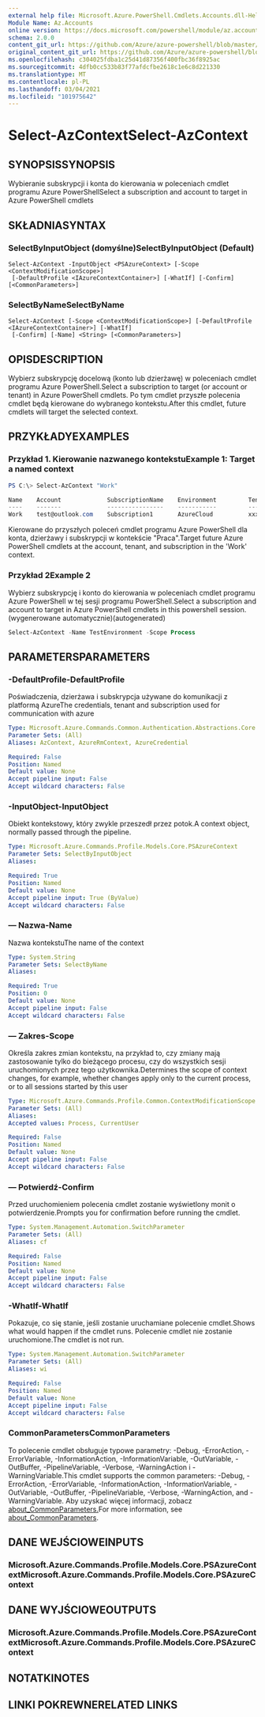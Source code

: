 ```yaml
---
external help file: Microsoft.Azure.PowerShell.Cmdlets.Accounts.dll-Help.xml
Module Name: Az.Accounts
online version: https://docs.microsoft.com/powershell/module/az.accounts/select-azcontext
schema: 2.0.0
content_git_url: https://github.com/Azure/azure-powershell/blob/master/src/Accounts/Accounts/help/Select-AzContext.md
original_content_git_url: https://github.com/Azure/azure-powershell/blob/master/src/Accounts/Accounts/help/Select-AzContext.md
ms.openlocfilehash: c304025fdba1c25d41d87356f400fbc36f8925ac
ms.sourcegitcommit: 4dfb0cc533b83f77afdcfbe2618c1e6c8d221330
ms.translationtype: MT
ms.contentlocale: pl-PL
ms.lasthandoff: 03/04/2021
ms.locfileid: "101975642"
---
```

# <span data-ttu-id="c0ede-101">Select-AzContext</span><span class="sxs-lookup"><span data-stu-id="c0ede-101">Select-AzContext</span></span>

## <span data-ttu-id="c0ede-102">SYNOPSIS</span><span class="sxs-lookup"><span data-stu-id="c0ede-102">SYNOPSIS</span></span>
<span data-ttu-id="c0ede-103">Wybieranie subskrypcji i konta do kierowania w poleceniach cmdlet programu Azure PowerShell</span><span class="sxs-lookup"><span data-stu-id="c0ede-103">Select a subscription and account to target in Azure PowerShell cmdlets</span></span>

## <span data-ttu-id="c0ede-104">SKŁADNIA</span><span class="sxs-lookup"><span data-stu-id="c0ede-104">SYNTAX</span></span>

### <span data-ttu-id="c0ede-105">SelectByInputObject (domyślne)</span><span class="sxs-lookup"><span data-stu-id="c0ede-105">SelectByInputObject (Default)</span></span>
```
Select-AzContext -InputObject <PSAzureContext> [-Scope <ContextModificationScope>]
 [-DefaultProfile <IAzureContextContainer>] [-WhatIf] [-Confirm] [<CommonParameters>]
```

### <span data-ttu-id="c0ede-106">SelectByName</span><span class="sxs-lookup"><span data-stu-id="c0ede-106">SelectByName</span></span>
```
Select-AzContext [-Scope <ContextModificationScope>] [-DefaultProfile <IAzureContextContainer>] [-WhatIf]
 [-Confirm] [-Name] <String> [<CommonParameters>]
```

## <span data-ttu-id="c0ede-107">OPIS</span><span class="sxs-lookup"><span data-stu-id="c0ede-107">DESCRIPTION</span></span>
<span data-ttu-id="c0ede-108">Wybierz subskrypcję docelową (konto lub dzierżawę) w poleceniach cmdlet programu Azure PowerShell.</span><span class="sxs-lookup"><span data-stu-id="c0ede-108">Select a  subscription to target (or account or tenant) in Azure PowerShell cmdlets.</span></span>  <span data-ttu-id="c0ede-109">Po tym cmdlet przyszłe polecenia cmdlet będą kierowane do wybranego kontekstu.</span><span class="sxs-lookup"><span data-stu-id="c0ede-109">After this cmdlet, future cmdlets will target the selected context.</span></span>

## <span data-ttu-id="c0ede-110">PRZYKŁADY</span><span class="sxs-lookup"><span data-stu-id="c0ede-110">EXAMPLES</span></span>

### <span data-ttu-id="c0ede-111">Przykład 1. Kierowanie nazwanego kontekstu</span><span class="sxs-lookup"><span data-stu-id="c0ede-111">Example 1: Target a named context</span></span>
```powershell
PS C:\> Select-AzContext "Work"

Name    Account             SubscriptionName    Environment         TenantId
----    -------             ----------------    -----------         --------
Work    test@outlook.com    Subscription1       AzureCloud          xxxxxxxx-x...
```

<span data-ttu-id="c0ede-112">Kierowane do przyszłych poleceń cmdlet programu Azure PowerShell dla konta, dzierżawy i subskrypcji w kontekście "Praca".</span><span class="sxs-lookup"><span data-stu-id="c0ede-112">Target future Azure PowerShell cmdlets at the account, tenant, and subscription in the 'Work' context.</span></span>

### <span data-ttu-id="c0ede-113">Przykład 2</span><span class="sxs-lookup"><span data-stu-id="c0ede-113">Example 2</span></span>

<span data-ttu-id="c0ede-114">Wybierz subskrypcję i konto do kierowania w poleceniach cmdlet programu Azure PowerShell w tej sesji programu PowerShell.</span><span class="sxs-lookup"><span data-stu-id="c0ede-114">Select a subscription and account to target in Azure PowerShell cmdlets in this powershell session.</span></span> <span data-ttu-id="c0ede-115">(wygenerowane automatycznie)</span><span class="sxs-lookup"><span data-stu-id="c0ede-115">(autogenerated)</span></span>

```powershell <!-- Aladdin Generated Example --> 
Select-AzContext -Name TestEnvironment -Scope Process
```

## <span data-ttu-id="c0ede-116">PARAMETERS</span><span class="sxs-lookup"><span data-stu-id="c0ede-116">PARAMETERS</span></span>

### <span data-ttu-id="c0ede-117">-DefaultProfile</span><span class="sxs-lookup"><span data-stu-id="c0ede-117">-DefaultProfile</span></span>
<span data-ttu-id="c0ede-118">Poświadczenia, dzierżawa i subskrypcja używane do komunikacji z platformą Azure</span><span class="sxs-lookup"><span data-stu-id="c0ede-118">The credentials, tenant and subscription used for communication with azure</span></span>

```yaml
Type: Microsoft.Azure.Commands.Common.Authentication.Abstractions.Core.IAzureContextContainer
Parameter Sets: (All)
Aliases: AzContext, AzureRmContext, AzureCredential

Required: False
Position: Named
Default value: None
Accept pipeline input: False
Accept wildcard characters: False
```

### <span data-ttu-id="c0ede-119">-InputObject</span><span class="sxs-lookup"><span data-stu-id="c0ede-119">-InputObject</span></span>
<span data-ttu-id="c0ede-120">Obiekt kontekstowy, który zwykle przeszedł przez potok.</span><span class="sxs-lookup"><span data-stu-id="c0ede-120">A context object, normally passed through the pipeline.</span></span>

```yaml
Type: Microsoft.Azure.Commands.Profile.Models.Core.PSAzureContext
Parameter Sets: SelectByInputObject
Aliases:

Required: True
Position: Named
Default value: None
Accept pipeline input: True (ByValue)
Accept wildcard characters: False
```

### <span data-ttu-id="c0ede-121">— Nazwa</span><span class="sxs-lookup"><span data-stu-id="c0ede-121">-Name</span></span>
<span data-ttu-id="c0ede-122">Nazwa kontekstu</span><span class="sxs-lookup"><span data-stu-id="c0ede-122">The name of the context</span></span>

```yaml
Type: System.String
Parameter Sets: SelectByName
Aliases:

Required: True
Position: 0
Default value: None
Accept pipeline input: False
Accept wildcard characters: False
```

### <span data-ttu-id="c0ede-123">— Zakres</span><span class="sxs-lookup"><span data-stu-id="c0ede-123">-Scope</span></span>
<span data-ttu-id="c0ede-124">Określa zakres zmian kontekstu, na przykład to, czy zmiany mają zastosowanie tylko do bieżącego procesu, czy do wszystkich sesji uruchomionych przez tego użytkownika.</span><span class="sxs-lookup"><span data-stu-id="c0ede-124">Determines the scope of context changes, for example, whether changes apply only to the current process, or to all sessions started by this user</span></span>

```yaml
Type: Microsoft.Azure.Commands.Profile.Common.ContextModificationScope
Parameter Sets: (All)
Aliases:
Accepted values: Process, CurrentUser

Required: False
Position: Named
Default value: None
Accept pipeline input: False
Accept wildcard characters: False
```

### <span data-ttu-id="c0ede-125">— Potwierdź</span><span class="sxs-lookup"><span data-stu-id="c0ede-125">-Confirm</span></span>
<span data-ttu-id="c0ede-126">Przed uruchomieniem polecenia cmdlet zostanie wyświetlony monit o potwierdzenie.</span><span class="sxs-lookup"><span data-stu-id="c0ede-126">Prompts you for confirmation before running the cmdlet.</span></span>

```yaml
Type: System.Management.Automation.SwitchParameter
Parameter Sets: (All)
Aliases: cf

Required: False
Position: Named
Default value: None
Accept pipeline input: False
Accept wildcard characters: False
```

### <span data-ttu-id="c0ede-127">-WhatIf</span><span class="sxs-lookup"><span data-stu-id="c0ede-127">-WhatIf</span></span>
<span data-ttu-id="c0ede-128">Pokazuje, co się stanie, jeśli zostanie uruchamiane polecenie cmdlet.</span><span class="sxs-lookup"><span data-stu-id="c0ede-128">Shows what would happen if the cmdlet runs.</span></span>
<span data-ttu-id="c0ede-129">Polecenie cmdlet nie zostanie uruchomione.</span><span class="sxs-lookup"><span data-stu-id="c0ede-129">The cmdlet is not run.</span></span>

```yaml
Type: System.Management.Automation.SwitchParameter
Parameter Sets: (All)
Aliases: wi

Required: False
Position: Named
Default value: None
Accept pipeline input: False
Accept wildcard characters: False
```

### <span data-ttu-id="c0ede-130">CommonParameters</span><span class="sxs-lookup"><span data-stu-id="c0ede-130">CommonParameters</span></span>
<span data-ttu-id="c0ede-131">To polecenie cmdlet obsługuje typowe parametry: -Debug, -ErrorAction, -ErrorVariable, -InformationAction, -InformationVariable, -OutVariable, -OutBuffer, -PipelineVariable, -Verbose, -WarningAction i -WarningVariable.</span><span class="sxs-lookup"><span data-stu-id="c0ede-131">This cmdlet supports the common parameters: -Debug, -ErrorAction, -ErrorVariable, -InformationAction, -InformationVariable, -OutVariable, -OutBuffer, -PipelineVariable, -Verbose, -WarningAction, and -WarningVariable.</span></span> <span data-ttu-id="c0ede-132">Aby uzyskać więcej informacji, zobacz [about_CommonParameters.](http://go.microsoft.com/fwlink/?LinkID=113216)</span><span class="sxs-lookup"><span data-stu-id="c0ede-132">For more information, see [about_CommonParameters](http://go.microsoft.com/fwlink/?LinkID=113216).</span></span>

## <span data-ttu-id="c0ede-133">DANE WEJŚCIOWE</span><span class="sxs-lookup"><span data-stu-id="c0ede-133">INPUTS</span></span>

### <span data-ttu-id="c0ede-134">Microsoft.Azure.Commands.Profile.Models.Core.PSAzureContext</span><span class="sxs-lookup"><span data-stu-id="c0ede-134">Microsoft.Azure.Commands.Profile.Models.Core.PSAzureContext</span></span>

## <span data-ttu-id="c0ede-135">DANE WYJŚCIOWE</span><span class="sxs-lookup"><span data-stu-id="c0ede-135">OUTPUTS</span></span>

### <span data-ttu-id="c0ede-136">Microsoft.Azure.Commands.Profile.Models.Core.PSAzureContext</span><span class="sxs-lookup"><span data-stu-id="c0ede-136">Microsoft.Azure.Commands.Profile.Models.Core.PSAzureContext</span></span>

## <span data-ttu-id="c0ede-137">NOTATKI</span><span class="sxs-lookup"><span data-stu-id="c0ede-137">NOTES</span></span>

## <span data-ttu-id="c0ede-138">LINKI POKREWNE</span><span class="sxs-lookup"><span data-stu-id="c0ede-138">RELATED LINKS</span></span>
